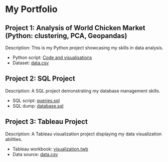 # My Portfolio

## Project 1: Analysis of World Chicken Market (Python: clustering, PCA, Geopandas)

Description: This is my Python project showcasing my skills in data analysis.

- Python script: [Code and visualisations](Project1/analysis.py](https://github.com/Praemuntiacus/Roman_Portfolio/blob/main/CROITOR_Roman_1_html_062022.html))
- Dataset: [data.csv](Project1/data.csv)

## Project 2: SQL Project

Description: A SQL project demonstrating my database management skills.

- SQL script: [queries.sql](Project2/queries.sql)
- SQL dump: [database.sql](Project2/database.sql)

## Project 3: Tableau Project

Description: A Tableau visualization project displaying my data visualization abilities.

- Tableau workbook: [visualization.twb](Project3/visualization.twb)
- Data source: [data.csv](Project3/data.csv)
